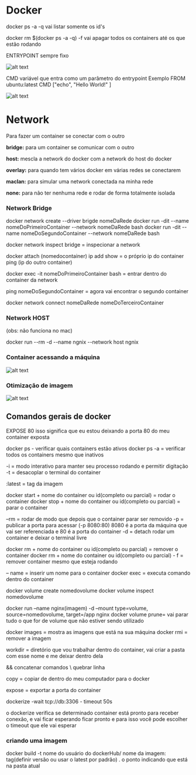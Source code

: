 # Docker

docker ps -a -q
vai listar somente os id's

docker rm $(docker ps -a -q) -f
vai apagar todos os containers até os que estão rodando

ENTRYPOINT
sempre fixo

![alt text](cmd.png)

CMD
variável que entra como um parâmetro do entrypoint
Exemplo
FROM ubuntu:latest
CMD ["echo", "Hello World!" ]

![alt text](entrypoint.png)

# Network

Para fazer um container se conectar com o outro

**bridge:** para um container se comunicar com o outro

**host:** mescla a network do docker com a network do host do docker

**overlay:** para quando tem vários docker em várias redes se conectarem

**maclan:** para simular uma network conectada na minha rede

**none:** para não ter nenhuma rede e rodar de forma totalmente isolada

### Network Bridge

docker network create --driver brigde nomeDaRede
docker run -dit --name nomeDoPrimeiroContainer --network nomeDaRede bash
docker run -dit --name nomeDoSegundoContainer --network nomeDaRede bash

docker network inspect bridge = inspecionar a network

docker attach (nomedocontainer)
ip add show = o próprio ip do container
ping (ip do outro container)

docker exec -it nomeDoPrimeiroContainer bash = entrar dentro do container da network

ping nomeDoSegundoContainer = agora vai encontrar o segundo container

docker network connect nomeDaRede nomeDoTerceiroContainer

### Network HOST

(obs: não funciona no mac)

docker run --rm -d --name ngnix --network host ngnix

### Container acessando a máquina

![alt text](php.png)


### Otimização de imagem


![alt text](optimization.png)


## Comandos gerais de docker

EXPOSE 80
isso significa que eu estou deixando a porta 80 do meu container exposta

docker ps - verificar quais containers estão ativos
docker ps -a = verificar todos os containers mesmo que inativos

-i = modo interativo para manter seu processo rodando e permitir digitação
-t = desacoplar o terminal do container

:latest = tag da imagem

docker start + nome do container ou id(completo ou parcial) = rodar o container
docker stop + nome do container ou id(completo ou parcial) = parar o container

–rm = rodar de modo que depois que o container parar ser removido
-p = publicar a porta para acessar (-p 8080:80) 8080 é a porta da máquina que vai ser referenciada e 80 é a porta do container
-d = detach rodar um container e deixar o terminal livre

docker rm + nome do container ou id(completo ou parcial) = remover o container
docker rm + nome do container ou id(completo ou parcial) - f = remover container mesmo que esteja rodando

– name = inserir um nome para o container
docker exec = executa comando dentro do container

docker volume create nomedovolume
docker volume inspect nomedovolume

docker run –name nginx(imagem) -d –mount type=volume, source=nomedovolume, target=/app nginx
docker volume prune= vai parar tudo o que for de volume que não estiver sendo utilizado

docker images = mostra as imagens que está na sua máquina
docker rmi = remover a imagem

workdir = diretório que vou trabalhar dentro do container, vai criar a pasta com esse nome e me deixar dentro dela

&& concatenar comandos
\ quebrar linha

copy = copiar de dentro do meu computador para o docker

expose = exportar a porta do container

dockerize -wait tcp://db:3306 - timeout 50s

o dockerize verifica se determinado container está pronto para receber conexão, e vai ficar esperando ficar pronto e para isso você pode escolher o timeout que ele vai esperar



### criando uma imagem

docker build -t nome do usuário do dockerHub/ nome da imagem: tag(definir versão ou usar o latest por padrão) . o ponto indicando que está na pasta atual
